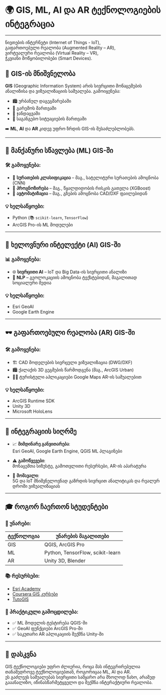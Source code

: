 # 🌍 GIS, ML, AI და AR ტექნოლოგიების ინტეგრაცია

---

ნივთების ინტერნეტი (Internet of Things - IoT), <br>
გაფართოებული რეალობა (Augmented Reality – AR), <br>
ვირტუალური რეალობა (Virtual Reality – VR), <br>
ჭკვიანი მოწყობილობები (Smart Devices). <br>

## 📌 GIS-ის მნიშვნელობა

**GIS** (Geographic Information System) არის სივრცითი მონაცემების ანალიზისა და ვიზუალიზაციის საშუალება. გამოიყენება:

- 🏙️ ურბანულ დაგეგმარებაში  
- 🌿 გარემოს მართვაში  
- 🏥 ჯანდაცვაში  
- 🚨 საგანგებო სიტუაციების მართვაში  

➡️ **ML**, **AI** და **AR** კიდევ უფრო ზრდის GIS-ის შესაძლებლობებს.

---

## 🤖 მანქანური სწავლება (ML) GIS-ში

### 🛠️ გამოყენება:

- 📸 **სურათების კლასიფიკაცია** – მაგ., სატელიტური სურათების ამოცნობა (CNN)
- 🔮 **პროგნოზირება** – მაგ., წყალდიდობის რისკის გათვლა (XGBoost)
- 🤖 **ავტომატიზაცია** – მაგ., გზების ამოცნობა CAD/DXF ფაილებიდან

### 💡 ხელსაწყოები:

- Python (📚 `scikit-learn`, `TensorFlow`)  
- ArcGIS Pro-ის ML მოდულები

---

## 🧠 ხელოვნური ინტელექტი (AI) GIS-ში

### 📊 გამოყენება:

- 🌐 **სივრცითი AI** – IoT და Big Data-ის სივრცითი ანალიზი
- 💬 **NLP** – გეოლოკაციის ამოცნობა ტექსტებიდან, მაგალითად სოციალური მედია

### 💡 ხელსაწყოები:

- Esri GeoAI  
- Google Earth Engine

---

## 🕶️ გაფართოებული რეალობა (AR) GIS-ში

### 🛠️ გამოყენება:

- 🏗️ CAD მოდელების სივრცული ვიზუალიზაცია (DWG/DXF)
- 🏙️ ქალაქის 3D გეგმების წარმოდგენა (მაგ., ArcGIS Urban)
- 🚶‍♂️ ტურისტული აპლიკაციები Google Maps AR-ის საშუალებით

### 💡 ხელსაწყოები:

- ArcGIS Runtime SDK  
- Unity 3D  
- Microsoft HoloLens

---

## 🔁 ინტეგრაციის სიღრმე

- 📈 **მიმდინარე განვითარება**:  
  Esri GeoAI, Google Earth Engine, QGIS ML პლაგინები

- ⚠️ **გამოწვევები**:  
  მონაცემთა სიზუსტე, გამოთვლითი რესურსები, AR-ის აპარატურა

- 🚀 **მომავალი**:  
  5G და IoT მნიშვნელოვნად გაზრდის სივრცით ანალიტიკას და რეალურ დროში ვიზუალიზაციას

---

## 🎓 როგორ ჩაერთონ სტუდენტები

### 🧰 უნარები:

| ტექნოლოგია | უნარების მაგალითები |
|------------|---------------------|
| GIS        | QGIS, ArcGIS Pro     |
| ML         | Python, TensorFlow, scikit-learn |
| AR         | Unity 3D, Blender     |

### 📚 რესურსები:

- [Esri Academy](https://www.esri.com/training/)
- [Coursera GIS კურსები](https://www.coursera.org)
- [TutoGIS](https://www.tutogis.com)

### 🧪 პრაქტიკული გამოცდილება:

- ✅ ML მოდელის ტესტირება QGIS-ში  
- ✅ GeoAI ფუნქციები ArcGIS Pro-ში  
- ✅ საკუთარი AR აპლიკაციის შექმნა Unity-ში

---

## 🧭 დასკვნა

GIS ტექნოლოგიები უფრო ძლიერია, როცა მას ინტეგრირებულია თანამედროვე ტექნოლოგიებთან, როგორიცაა ML, AI და AR.  
ეს გაძლევს საშუალებას სივრცითი სამყარო არა მხოლოდ ნახო, არამედ გააანალიზო, იწინასწარმეტყველო და შექმნა ინტერაქტიური რეალობა.

---
